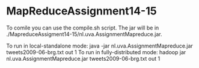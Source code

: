 MapReduceAssignment14-15
========================
To comile you can use the compile.sh script.
The jar will be in ./MapreduceAssigment14-15/nl.uva.AssignmentMapreduce.jar. 

To run in local-standalone mode: java -jar nl.uva.AssignmentMapreduce.jar tweets2009-06-brg.txt out 1 
To run in fully-distributed mode: hadoop jar nl.uva.AssignmentMapreduce.jar tweets2009-06-brg.txt out 1
